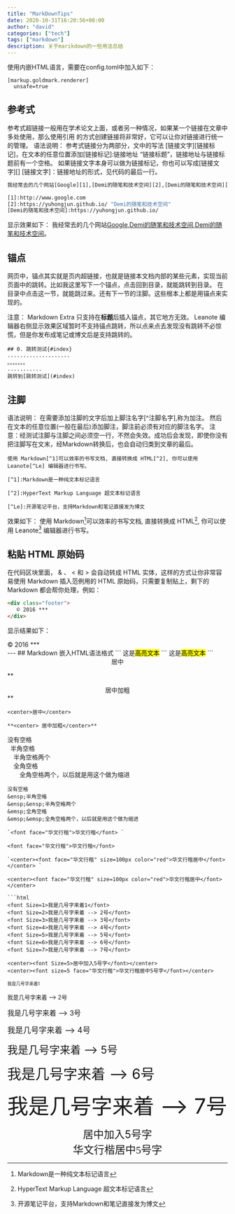 ```yaml
---
title: "MarkDownTips"
date: 2020-10-31T16:20:56+08:00
author: "david"
categories: ["tech"]
tags: ["markdown"]
description: 关于marikdown的一些用法总结
---
```


使用内嵌HTML语言，需要在config.toml中加入如下：
```
[markup.goldmark.renderer]
  unsafe=true
```

## 参考式
参考式超链接一般用在学术论文上面，或者另一种情况，如果某一个链接在文章中多处使用，那么使用引用 的方式创建链接将非常好，它可以让你对链接进行统一的管理。
语法说明： 参考式链接分为两部分，文中的写法 [链接文字][链接标记]，在文本的任意位置添加[链接标记]:链接地址 “链接标题”，链接地址与链接标题前有一个空格。
如果链接文字本身可以做为链接标记，你也可以写成[链接文字][] [链接文字]：链接地址的形式，见代码的最后一行。
```bash
我经常去的几个网站[Google][1],[Demi的随笔和技术空间][2],[Demi的随笔和技术空间][]。

[1]:http://www.google.com
[2]:https://yuhongjun.github.io/ "Demi的随笔和技术空间"
[Demi的随笔和技术空间]:https://yuhongjun.github.io/
```
显示效果如下：
我经常去的几个网站[Google][1],[Demi的随笔和技术空间][2],[Demi的随笔和技术空间][]。

[1]:http://www.google.com
[2]:https://yuhongjun.github.io/ "Demi的随笔和技术空间"
[Demi的随笔和技术空间]:https://yuhongjun.github.io/

## 锚点
网页中，锚点其实就是页内超链接，也就是链接本文档内部的某些元素，实现当前页面中的跳转。比如我这里写下一个锚点，点击回到目录，就能跳转到目录。 在目录中点击这一节，就能跳过来。还有下一节的注脚。这些根本上都是用锚点来实现的。

注意：
Markdown Extra 只支持在**标题**后插入锚点，其它地方无效。
Leanote 编辑器右侧显示效果区域暂时不支持锚点跳转，所以点来点去发现没有跳转不必惊慌，但是你发布成笔记或博文后是支持跳转的。

```
## 0. 跳转测试{#index}
....................
。。。。。。。
...........
跳转到[跳转测试](#index)
```

## 注脚
语法说明：
在需要添加注脚的文字后加上脚注名字[^注脚名字],称为加注。 然后在文本的任意位置(一般在最后)添加脚注，脚注前必须有对应的脚注名字。
注意：经测试注脚与注脚之间必须空一行，不然会失效。成功后会发现，即使你没有把注脚写在文末，经Markdown转换后，也会自动归类到文章的最后。

```
使用 Markdown[^1]可以效率的书写文档, 直接转换成 HTML[^2], 你可以使用 Leanote[^Le] 编辑器进行书写。

[^1]:Markdown是一种纯文本标记语言

[^2]:HyperText Markup Language 超文本标记语言

[^Le]:开源笔记平台，支持Markdown和笔记直接发为博文
```
效果如下：
使用 Markdown[^1]可以效率的书写文档, 直接转换成 HTML[^2], 你可以使用 Leanote[^Le] 编辑器进行书写。

[^1]:Markdown是一种纯文本标记语言

[^2]:HyperText Markup Language 超文本标记语言

[^Le]:开源笔记平台，支持Markdown和笔记直接发为博文



## 粘贴 HTML 原始码
在代码区块里面， & 、 < 和 > 会自动转成 HTML 实体，这样的方式让你非常容易使用 Markdown 插入范例用的 HTML 原始码，只需要复制贴上，剩下的 Markdown 都会帮你处理，例如：
```html
<div class="footer">
   © 2016 ***
</div>
```
显示结果如下：
<div class="footer">
   © 2016 ***
</div>
---
## Markdown 嵌入HTML语法格式
```
这是<mark>高亮文本</mark>
```
这是<mark>高亮文本</mark>
```
<center>居中</center> 

** <center>居中加粗</center> **
```
<center>居中</center> 

**<center> 居中加粗</center>**

```
没有空格  
&ensp;半角空格  
&ensp;&ensp;半角空格两个  
&emsp;全角空格  
&emsp;&emsp;全角空格两个，以后就是用这个做为缩进  
```
没有空格  
&ensp;半角空格  
&ensp;&ensp;半角空格两个  
&emsp;全角空格  
&emsp;&emsp;全角空格两个，以后就是用这个做为缩进 

`<font face="华文行楷">华文行楷</font> ` 

<font face="华文行楷">华文行楷</font>

`<center><font face="华文行楷" size=100px color="red">华文行楷居中</font></center> `

<center><font face="华文行楷" size=100px color="red">华文行楷居中</font></center>  

```html
<font Size=1>我是几号字来着1</font>  
<font Size=2>我是几号字来着 --> 2号</font>  
<font Size=3>我是几号字来着 --> 3号</font>  
<font Size=4>我是几号字来着 --> 4号</font>  
<font Size=5>我是几号字来着 --> 5号</font>  
<font Size=6>我是几号字来着 --> 6号</font>  
<font Size=7>我是几号字来着 --> 7号</font>  

<center><font Size=5>居中加入5号字</font></center>  
<center><font size=5 face="华文行楷">华文行楷居中5号字</font></center>
```

<font Size=1>我是几号字来着1</font>

<font Size=2>我是几号字来着 --> 2号</font>

<font Size=3>我是几号字来着 --> 3号</font> 

<font Size=4>我是几号字来着 --> 4号</font>

<font Size=5>我是几号字来着 --> 5号</font>

<font Size=6>我是几号字来着 --> 6号</font>

<font Size=7>我是几号字来着 --> 7号</font>

<center><font Size=5>居中加入5号字</font></center>  

<center><font size=5 face="华文行楷">华文行楷居中5号字</font></center>
